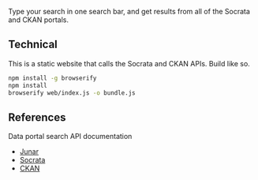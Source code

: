 Type your search in one search bar, and get results from all of the Socrata and CKAN portals.

## Technical
This is a static website that calls the Socrata and CKAN APIs. Build like so.

```sh
npm install -g browserify
npm install
browserify web/index.js -o bundle.js
```

## References

Data portal search API documentation

* [Junar](http://wiki.junar.com/index.php/API)
* [Socrata](https://github.com/jasonlally/open-data-browser/blob/dev/data/dataportalapi.py)
* [CKAN](http://docs.ckan.org/en/ckan-1.7/apiv3.html)
